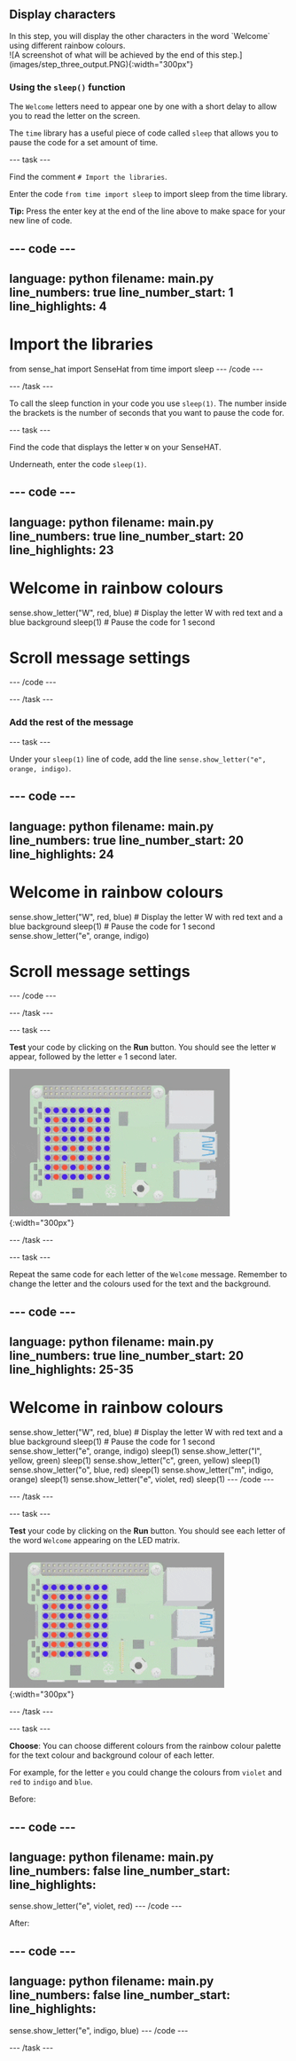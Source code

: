 ## Display characters

<div style="display: flex; flex-wrap: wrap">
<div style="flex-basis: 200px; flex-grow: 1; margin-right: 15px;">
In this step, you will display the other characters in the word `Welcome` using different rainbow colours. 
</div>
<div>
![A screenshot of what will be achieved by the end of this step.](images/step_three_output.PNG){:width="300px"}
</div>
</div>

### Using the `sleep()` function

The `Welcome` letters need to appear one by one with a short delay to allow you to read the letter on the screen. 

The `time` library has a useful piece of code called `sleep` that allows you to pause the code for a set amount of time.

--- task ---

Find the comment `# Import the libraries`.

Enter the code `from time import sleep` to import sleep from the time library.

**Tip:** Press the enter key at the end of the line above to make space for your new line of code.

--- code ---
---
language: python
filename: main.py
line_numbers: true
line_number_start: 1
line_highlights: 4
---
# Import the libraries

from sense_hat import SenseHat
from time import sleep
--- /code ---

--- /task ---

To call the sleep function in your code you use `sleep(1)`. The number inside the brackets is the number of seconds that you want to pause the code for. 

--- task ---

Find the code that displays the letter `W` on your SenseHAT. 

Underneath, enter the code `sleep(1)`.

--- code ---
---
language: python
filename: main.py
line_numbers: true
line_number_start: 20
line_highlights: 23
---
# Welcome in rainbow colours

sense.show_letter("W", red, blue) # Display the letter W with red text and a blue background
sleep(1) # Pause the code for 1 second

# Scroll message settings
--- /code ---

--- /task ---

### Add the rest of the message

--- task ---

Under your `sleep(1)` line of code, add the line `sense.show_letter("e", orange, indigo)`.

--- code ---
---
language: python
filename: main.py
line_numbers: true
line_number_start: 20
line_highlights: 24
---
# Welcome in rainbow colours

sense.show_letter("W", red, blue) # Display the letter W with red text and a blue background
sleep(1) # Pause the code for 1 second
sense.show_letter("e", orange, indigo)

# Scroll message settings
--- /code ---

--- /task ---

--- task ---

**Test** your code by clicking on the **Run** button. You should see the letter `W` appear, followed by the letter `e` 1 second later.

![A short animation showing the letter W and the letter e appearing on the SenseHAT.](images/w-e.gif){:width="300px"}

--- /task ---

--- task ---

Repeat the same code for each letter of the `Welcome` message. Remember to change the letter and the colours used for the text and the background.

--- code ---
---
language: python
filename: main.py
line_numbers: true
line_number_start: 20
line_highlights: 25-35
---
# Welcome in rainbow colours

sense.show_letter("W", red, blue) # Display the letter W with red text and a blue background
sleep(1) # Pause the code for 1 second
sense.show_letter("e", orange, indigo)
sleep(1)
sense.show_letter("l", yellow, green)
sleep(1)
sense.show_letter("c", green, yellow)
sleep(1)
sense.show_letter("o", blue, red)
sleep(1)
sense.show_letter("m", indigo, orange)
sleep(1)
sense.show_letter("e", violet, red)
sleep(1)
--- /code ---

--- /task ---

--- task ---

**Test** your code by clicking on the **Run** button. You should see each letter of the word `Welcome` appearing on the LED matrix. 

![A short animation showing the letters from the word Welcome appearing on the SenseHAT.](images/welcome.gif){:width="300px"}

--- /task ---

--- task ---

**Choose**: You can choose different colours from the rainbow colour palette for the text colour and background colour of each letter. 

For example, for the letter `e` you could change the colours from `violet` and `red` to `indigo` and `blue`.

Before:

--- code ---
---
language: python
filename: main.py
line_numbers: false
line_number_start: 
line_highlights: 
---
sense.show_letter("e", violet, red)
--- /code ---

After:

--- code ---
---
language: python
filename: main.py
line_numbers: false
line_number_start: 
line_highlights: 
---
sense.show_letter("e", indigo, blue)
--- /code ---

--- /task ---





